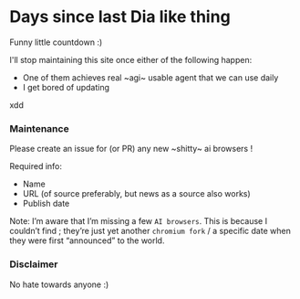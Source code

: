 # Days since last Dia like thing

Funny little countdown :)

I'll stop maintaining this site once either of the following happen:
- One of them achieves real ~agi~ usable agent that we can use daily 
- I get bored of updating

xdd


### Maintenance

Please create an issue for (or PR) any new ~shitty~ ai browsers !

Required info:
- Name
- URL (of source preferably, but news as a source also works)
- Publish date 

Note: I’m aware that I’m missing a few `AI browsers`. This is because I couldn’t find ; they’re just yet another `chromium fork`  / a specific date when they were first “announced” to the world.

### Disclaimer

No hate towards anyone :)
